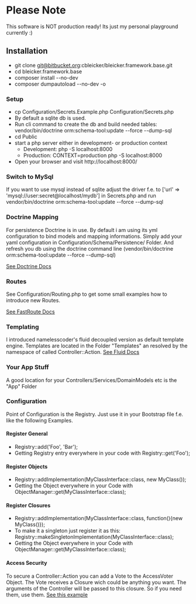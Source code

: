 # Please Note #
This software is NOT production ready!
Its just my personal playground currently :)

## Installation ##
* git clone git@bitbucket.org:cbleicker/bleicker.framework.base.git
* cd bleicker.framework.base
* composer install --no-dev
* composer dumpautoload --no-dev -o

### Setup ###
* cp Configuration/Secrets.Example.php Configuration/Secrets.php
* By default a sqlite db is used.
* Run cli command to create the db and build needed tables: vendor/bin/doctrine orm:schema-tool:update --force --dump-sql
* cd Public
* start a php server either in development- or production context
	* Development: php -S localhost:8000
	* Production: CONTEXT=production php -S localhost:8000
* Open your browser and visit http://localhost:8000/

### Switch to MySql ###
If you want to use mysql instead of sqlite adjust the driver f.e. to ['url' => 'mysql://user:secret@localhost/mydb'] in Secrets.php and run vendor/bin/doctrine orm:schema-tool:update --force --dump-sql

### Doctrine Mapping ###
For persistence Doctrine is in use.
By default i am using its yml configuration to bind models and mapping informations.
Simply add your yaml configuration in Configuration/Schema/Persistence/ Folder. And refresh you db using the doctrine command line (vendor/bin/doctrine orm:schema-tool:update --force --dump-sql)

[See Doctrine Docs](http://doctrine-orm.readthedocs.org/en/latest/)

### Routes ###
See Configuration/Routing.php to get some small examples how to introduce new Routes.

[See FastRoute Docs](https://github.com/nikic/FastRoute)

### Templating ###
I introduced namelesscoder's fluid decoupled version as default template engine.
Templates are located in the Folder "Templates" an resolved by the namespace of called Controller::Action.
[See Fluid Docs](https://github.com/NamelessCoder/TYPO3.Fluid)

### Your App Stuff ###
A good location for your Controllers/Services/DomainModels etc is the "App" Folder

### Configuration ###
Point of Configuration is the Registry. Just use it in your Bootstrap file f.e. like the following Examples.

#### Register General ####
* Registry::add('Foo', 'Bar');
* Getting Registry entry everywhere in your code with Registry::get('Foo');

#### Register Objects ####
* Registry::addImplementation(MyClassInterface::class, new MyClass());
* Getting the Object everywhere in your Code with ObjectManager::get(MyClassInterface::class);

#### Register Closures ####
* Registry::addImplementation(MyClassInterface::class, function(){new MyClass()});
* To make it a singleton just register it as this: Registry::makeSingletonImplementation(MyClassInterface::class);
* Getting the Object everywhere in your Code with ObjectManager::get(MyClassInterface::class);

#### Access Security ###
To secure a Controller::Action you can add a Vote to the AccessVoter Object.
The Vote receives a Closure wich could be anything you want. The arguments
of the Controller will be passed to this closure. So if you need them, use them.
[See this example](https://bitbucket.org/cbleicker/bleicker.framework.base/src/fb1af267310433c91e451b7573e249439142bca1/Configuration/ControllerSecurity.php?at=master)
